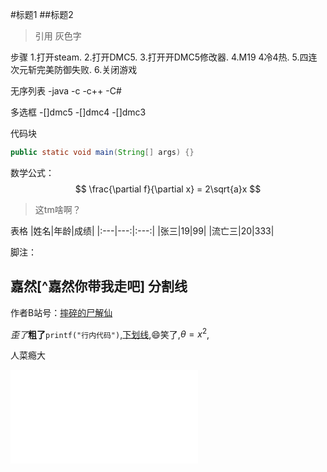#标题1
##标题2

>引用 灰色字

步骤
1.打开steam.
2.打开DMC5.
3.打开开DMC5修改器.
4.M19 4冷4热.
5.四连次元斩完美防御失败.
6.关闭游戏

无序列表
-java
-c
-c++
-C#

多选框
-[]dmc5
-[]dmc4
-[]dmc3

代码块
```java
public static void main(String[] args) {}
```

数学公式：
$$
\frac{\partial f}{\partial x} = 2\sqrt{a}x
$$
>这tm啥啊？

表格
|姓名|年龄|成绩|
|:---|---:|:---:|
|张三|19|99|
|流亡三|20|333|

脚注：

嘉然[^嘉然你带我走吧]
分割线
---
作者B站号：[摔碎的尸解仙][b站链接]

[b站链接]:https://space.bilibili.com/12158244


*歪了***粗了**`printf("行内代码")`,<u>下划线</u>,:smile:笑了,$\theta=x^2$,

人菜瘾大

<iframe src="//player.bilibili.com/player.html?aid=757880017&bvid=BV1o64y117sm&cid=333813542&page=1" scrolling="no" border="0" frameborder="no" framespacing="0" allowfullscreen="true"> </iframe>

